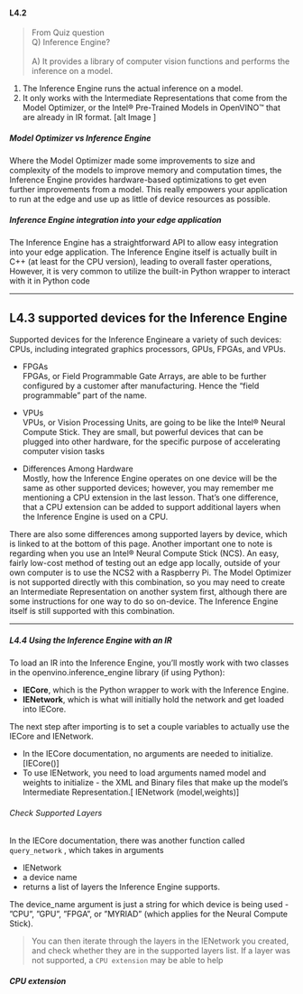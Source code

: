 #### L4.2

>From Quiz question </br>
Q) Inference Engine?  </br>  
A) It provides a library of computer vision functions and performs the inference on a model.


1. The Inference Engine runs the actual inference on a model.
2. It only works with the Intermediate Representations that come from the Model Optimizer, or the Intel® Pre-Trained Models in OpenVINO™ that are already in IR format.
[alt Image ]

##### Model Optimizer vs Inference Engine
Where the Model Optimizer made some improvements to size and complexity of the models to improve memory and computation times, the Inference Engine provides hardware-based optimizations to get even further improvements from a model.
This really empowers your application to run at the edge and use up as little of device resources as possible.

##### Inference Engine integration into your edge application
The Inference Engine has a straightforward API to allow easy integration into your edge application. The Inference Engine itself is actually built in C++ (at least for the CPU version), leading to overall faster operations, 
However, it is very common to utilize the built-in Python wrapper to interact with it in Python code


---------------------------------------------------------------------------------------------------------------------------------
## L4.3 supported devices for the Inference Engine
 Supported devices for the Inference Engineare a variety of such devices: CPUs, including integrated graphics processors, GPUs, FPGAs, and VPUs.
 
 - FPGAs  
 FPGAs, or Field Programmable Gate Arrays, are able to be further configured by a customer after manufacturing. Hence the “field programmable” part of the name.
 
 
 - VPUs  
 VPUs, or Vision Processing Units, are going to be like the Intel® Neural Compute Stick. They are small, but powerful devices that can be plugged into other hardware, for the specific purpose of accelerating computer vision tasks
 
 
 - Differences Among Hardware  
 Mostly, how the Inference Engine operates on one device will be the same as other supported devices; however, you may remember me mentioning a CPU extension in the last lesson. That’s one difference, that a CPU extension can be added to support additional layers when the Inference Engine is used on a CPU.

There are also some differences among supported layers by device, which is linked to at the bottom of this page. Another important one to note is regarding when you use an Intel® Neural Compute Stick (NCS). An easy, fairly low-cost method of testing out an edge app locally, outside of your own computer is to use the NCS2 with a Raspberry Pi. The Model Optimizer is not supported directly with this combination, so you may need to create an Intermediate Representation on another system first, although there are some instructions for one way to do so on-device. The Inference Engine itself is still supported with this combination.

-----------------------------------------------------------------------------------------------------------------------------------

##### L4.4 Using the Inference Engine with an IR

To load an IR into the Inference Engine, you’ll mostly work with two classes in the openvino.inference_engine library (if using Python):

- **IECore**, which is the Python wrapper to work with the Inference Engine.
- **IENetwork**, which is what will initially hold the network and get loaded into IECore.

The next step after importing is to set a couple variables to actually use the IECore and IENetwork.
 - In the IECore documentation, no arguments are needed to initialize. [IECore()]
 - To use IENetwork, you need to load arguments named model and weights to initialize - the XML and Binary files that make up the model’s Intermediate Representation.[ IENetwork (model,weights)]
 
 
 ###### Check Supported Layers
 
 In the IECore documentation, there was another function called ```query_network``` , which takes in arguments </br>   
 - IENetwork  
 - a device name  
 - returns a list of layers the Inference Engine supports.
 
 The device_name argument is just a string for which device is being used - ”CPU”, ”GPU”, ”FPGA”, or ”MYRIAD” (which applies for the  Neural Compute Stick).
 
  > You can then iterate through the layers in the IENetwork you created, and check whether they are in the supported layers list. If a layer was not supported, a ```CPU extension``` may be able to help
  
 ##### CPU extension
 
 
  
  
  
    
    
    
    
 



